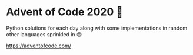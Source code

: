 # Advent of Code 2020 🎄

Python solutions for each day along with some implementations in random other languages sprinkled in 😄

https://adventofcode.com/
